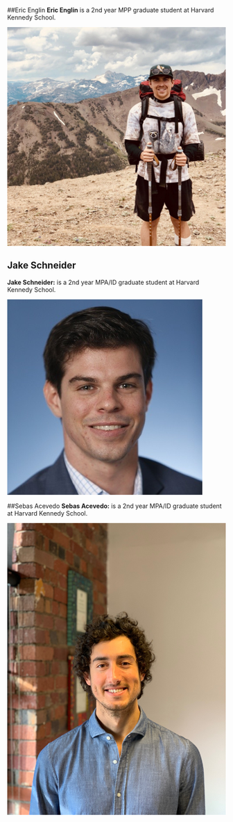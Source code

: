 
##Eric Englin
**Eric Englin** is a 2nd year MPP graduate student at Harvard Kennedy School.

<img src="./../images/eric-englin.jpg?raw=true"/>

## Jake Schneider
**Jake Schneider:** is a 2nd year MPA/ID graduate student at Harvard Kennedy School.

<img src="./../images/jake-schneider.jpeg?raw=true"/>

##Sebas Acevedo
**Sebas Acevedo:** is a 2nd year MPA/ID graduate student at Harvard Kennedy School.

<img src="./../images/sebas.JPG?raw=true"/>
